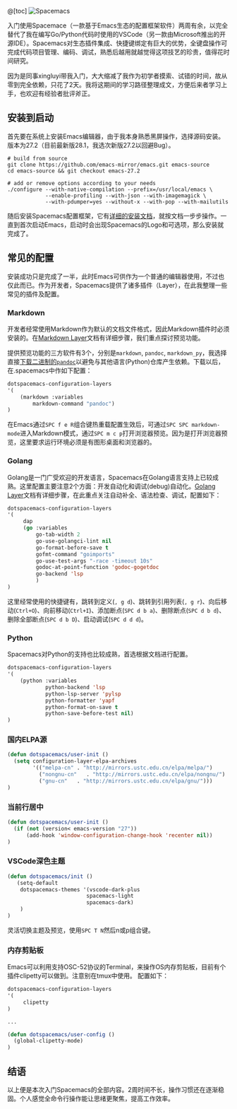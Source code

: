@[toc]
![Spacemacs](https://img-blog.csdnimg.cn/img_convert/23a602c2598256c54792d383ee783040.png)

入门使用Spacemace（一款基于Emacs生态的配置框架软件）两周有余，以完全替代了我在编写Go/Python代码时使用的VSCode（另一款由Microsoft推出的开源IDE）。Spacemacs对生态插件集成、快捷键绑定有巨大的优势，全键盘操作可完成代码项目管理、编码、调试，熟悉后越用就越觉得这项技艺的珍贵，值得花时间研究。

因为是同事xingluyi带我入门，大大缩减了我作为初学者摸索、试错的时间，故从零到完全依赖，只花了2天。我将这期间的学习路径整理成文，方便后来者学习上手，也欢迎有经验者批评斧正。

<!-- more -->

## 安装到启动

首先要在系统上安装Emacs编辑器，由于我本身熟悉黑屏操作，选择源码安装。版本为27.2（目前最新版28.1，我选次新版27.2以回避Bug）。
```shell
# build from source
git clone https://github.com/emacs-mirror/emacs.git emacs-source
cd emacs-source && git checkout emacs-27.2

# add or remove options according to your needs
./configure --with-native-compilation --prefix=/usr/local/emacs \
            --enable-profiling --with-json --with-imagemagick \
            --with-pdumper=yes --without-x --with-pop --with-mailutils
```

随后安装Spacemacs配置框架，它有[详细的安装文档](https://github.com/syl20bnr/spacemacs#install)，就按文档一步步操作。一直到首次启动Emacs，启动时会出现Spacemacs的Logo和可选项，那么安装就完成了。

## 常见的配置

安装成功只是完成了一半，此时Emacs可供作为一个普通的编辑器使用，不过也仅此而已。作为开发者，Spacemacs提供了诸多插件（Layer），在此我整理一些常见的插件及配置。

### Markdown

开发者经常使用Markdown作为默认的文档文件格式，因此Markdown插件时必须安装的。在[Markdown Layer](https://develop.spacemacs.org/layers/+lang/markdown/README.html)文档有详细步骤，我们重点探讨预览功能。

提供预览功能的三方软件有3个，分别是`markdown`, `pandoc`, `markdown_py`，我选择直接[下载二进制的`pandoc`](https://pandoc.org/installing.html)以避免与其他语言(Python)仓库产生依赖。下载以后，在.spacemacs中作如下配置：
```lisp
dotspacemacs-configuration-layers
'(
    (markdown :variables
        markdown-command "pandoc")
)
```
在Emacs通过`SPC f e R`组合键热重载配置生效后，可通过`SPC SPC markdown-mode`进入Markdown模式，通过`SPC m c p`打开浏览器预览。因为是打开浏览器预览，这里要求运行环境必须是有图形桌面和浏览器的。

### Golang

Golang是一门广受欢迎的开发语言，Spacemacs在Golang语言支持上已较成熟。这里配置主要注意2个方面：开发自动化和调试(debug)自动化。[Golang Layer](https://develop.spacemacs.org/layers/+lang/go/README.html)文档有详细步骤，在此重点关注自动补全、语法检查、调试，配置如下：
```lisp
dotspacemacs-configuration-layers
'(
     dap
     (go :variables
         go-tab-width 2
         go-use-golangci-lint nil
         go-format-before-save t
         gofmt-command "goimports"
         go-use-test-args "-race -timeout 10s"
         godoc-at-point-function 'godoc-gogetdoc
         go-backend 'lsp
         )
)
```

这里经常使用的快捷键有，跳转到定义(`, g d`)、跳转到引用列表(`, g r`)、向后移动(`Ctrl+O`)、向前移动(`Ctrl+I`)、添加断点(`SPC d b a`)、删除断点(`SPC d b d`)、删除全部断点(`SPC d b D`)、启动调试(`SPC d d d`)。

### Python
Spacemacs对Python的支持也比较成熟，首选根据文档进行配置。
```lisp
dotspacemacs-configuration-layers
'(
    (python :variables
            python-backend 'lsp
            python-lsp-server 'pylsp
            python-formatter 'yapf
            python-format-on-save t
            python-save-before-test nil)
)
```

### 国内ELPA源
```lisp
(defun dotspacemacs/user-init ()
  (setq configuration-layer-elpa-archives
        '(("melpa-cn" . "http://mirrors.ustc.edu.cn/elpa/melpa/")
          ("nongnu-cn"   . "http://mirrors.ustc.edu.cn/elpa/nongnu/")
          ("gnu-cn"   . "http://mirrors.ustc.edu.cn/elpa/gnu/")))
)
```
### 当前行居中
```lisp
(defun dotspacemacs/user-init ()
  (if (not (version< emacs-version "27"))
      (add-hook 'window-configuration-change-hook 'recenter nil))
)
```
### VSCode深色主题
```lisp
(defun dotspacemacs/init ()
   (setq-default
    dotspacemacs-themes '(vscode-dark-plus
                         spacemacs-light
                         spacemacs-dark)
    )
)
```
灵活切换主题及预览，使用`SPC T N`然后n或p组合键。

### 内存剪贴板
Emacs可以利用支持OSC-52协议的Terminal，来操作OS内存剪贴板，目前有个插件clipetty可以做到。注意别在tmux中使用。
配置如下：
```lisp
dotspacemacs-configuration-layers
'(
     clipetty
)

...

(defun dotspacemacs/user-config ()
  (global-clipetty-mode)
)
```


## 结语
以上便是本次入门Spacemacs的全部内容。2周时间不长，操作习惯还在逐渐稳固。个人感觉全命令行操作能让思绪更聚焦，提高工作效率。

